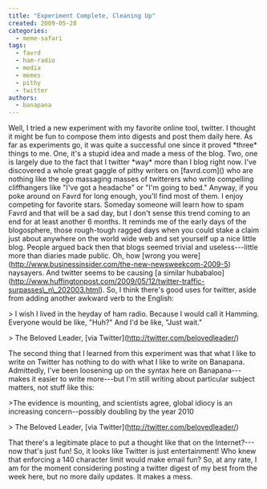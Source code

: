 ```yaml
---
title: "Experiment Complete, Cleaning Up"
created: 2009-05-28
categories: 
  - meme-safari
tags: 
  - favrd
  - ham-radio
  - media
  - memes
  - pithy
  - twitter
authors: 
  - banapana
---
```


Well, I tried a new experiment with my favorite online tool, twitter. I thought it might be fun to compose them into digests and post them daily here. As far as experiments go, it was quite a successful one since it proved \*three\* things to me. One, it's a stupid idea and made a mess of the blog. Two, one is largely due to the fact that I twitter \*way\* more than I blog right now. I've discovered a whole great gaggle of pithy writers on \[favrd.com\]() who are nothing like the ego massaging masses of twitterers who write compelling cliffhangers like "I've got a headache" or "I'm going to bed." Anyway, if you poke around on Favrd for long enough, you'll find most of them. I enjoy competing for favorite stars. Someday someone will learn how to spam Favrd and that will be a sad day, but I don't sense this trend coming to an end for at least another 6 months. It reminds me of the early days of the blogosphere, those rough-tough ragged days when you could stake a claim just about anywhere on the world wide web and set yourself up a nice little blog. People argued back then that blogs seemed trivial and useless---little more than diaries made public. Oh, how \[wrong you were\](http://www.businessinsider.com/the-new-newsweekcom-2009-5) naysayers. And twitter seems to be causing \[a similar hubabaloo\](http://www.huffingtonpost.com/2009/05/12/twitter-traffic-surpasses\_n\_202003.html). So, I think there's good uses for twitter, aside from adding another awkward verb to the English:

\> I wish I lived in the heyday of ham radio. Because I would call it Hamming. Everyone would be like, "Huh?" And I'd be like, "Just wait."

\> The Beloved Leader, \[via Twitter\](http://twitter.com/belovedleader/)

The second thing that I learned from this experiment was that what I like to write on Twitter has nothing to do with what I like to write on Banapana. Admittedly, I've been loosening up on the syntax here on Banapana---makes it easier to write more---but I'm still writing about particular subject matters, not stuff like this:

\>The evidence is mounting, and scientists agree, global idiocy is an increasing concern--possibly doubling by the year 2010

\> The Beloved Leader, \[via Twitter\](http://twitter.com/belovedleader/)

That there's a legitimate place to put a thought like that on the Internet?---now that's just fun! So, it looks like Twitter is just entertainment! Who knew that enforcing a 140 character limit would make email fun? So, at any rate, I am for the moment considering posting a twitter digest of my best from the week here, but no more daily updates. It makes a mess.
